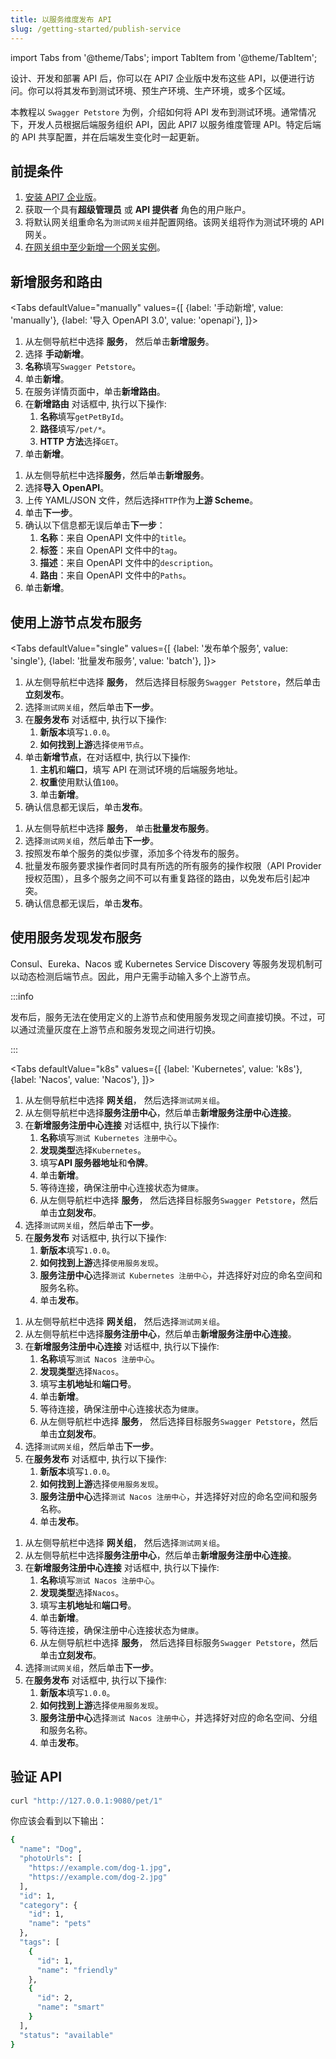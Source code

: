 ```yaml
---
title: 以服务维度发布 API
slug: /getting-started/publish-service
---
```


import Tabs from '@theme/Tabs';
import TabItem from '@theme/TabItem';

设计、开发和部署 API 后，你可以在 API7 企业版中发布这些 API，以便进行访问。你可以将其发布到测试环境、预生产环境、生产环境，或多个区域。

本教程以 `Swagger Petstore` 为例，介绍如何将 API 发布到测试环境。通常情况下，开发人员根据后端服务组织 API，因此 API7 以服务维度管理 API。特定后端的 API 共享配置，并在后端发生变化时一起更新。

## 前提条件

1. [安装 API7 企业版](install-api7-ee.md)。
2. 获取一个具有**超级管理员** 或 **API 提供者** 角色的用户账户。
3. 将默认网关组重命名为`测试网关组`并配置网络。该网关组将作为测试环境的 API 网关。
4. [在网关组中至少新增一个网关实例](add-gateway-instance.md)。

## 新增服务和路由

<Tabs
defaultValue="manually"
values={[
{label: '手动新增', value: 'manually'},
{label: '导入 OpenAPI 3.0', value: 'openapi'},
]}>
<TabItem value="manually">

1. 从左侧导航栏中选择 **服务**， 然后单击**新增服务**。
2. 选择 **手动新增**。
3. **名称**填写`Swagger Petstore`。
4. 单击**新增**。
5. 在服务详情页面中，单击**新增路由**。
6. 在**新增路由** 对话框中, 执行以下操作:
   1. **名称**填写`getPetById`。
   2. **路径**填写`/pet/*`。
   3. **HTTP 方法**选择`GET`。
7. 单击**新增**。

</TabItem>
<TabItem value="openapi">

1. 从左侧导航栏中选择**服务**，然后单击**新增服务**。
2. 选择**导入 OpenAPI**。
3. 上传 YAML/JSON 文件，然后选择`HTTP`作为**上游 Scheme**。
4. 单击**下一步**。
5. 确认以下信息都无误后单击**下一步**：
   1. **名称**：来自 OpenAPI 文件中的`title`。
   2. **标签**：来自 OpenAPI 文件中的`tag`。
   3. **描述**：来自 OpenAPI 文件中的`description`。
   4. **路由**：来自 OpenAPI 文件中的`Paths`。
6. 单击**新增**。

 </TabItem>
</Tabs>

## 使用上游节点发布服务

<Tabs
defaultValue="single"
values={[
{label: '发布单个服务', value: 'single'},
{label: '批量发布服务', value: 'batch'},
]}>

<TabItem value="single">

1. 从左侧导航栏中选择 **服务**， 然后选择目标服务`Swagger Petstore`，然后单击**立刻发布**。
2. 选择`测试网关组`，然后单击**下一步**。
3. 在**服务发布** 对话框中, 执行以下操作:
   1. **新版本**填写`1.0.0`。
   2. **如何找到上游**选择`使用节点`。
4. 单击**新增节点**，在对话框中, 执行以下操作:
   1. **主机**和**端口**，填写 API 在测试环境的后端服务地址。
   2. **权重**使用默认值`100`。
   3. 单击**新增**。
5. 确认信息都无误后，单击**发布**。

</TabItem>
<TabItem value="batch">

1. 从左侧导航栏中选择 **服务**， 单击**批量发布服务**。
2. 选择`测试网关组`，然后单击**下一步**。
3. 按照发布单个服务的类似步骤，添加多个待发布的服务。
4. 批量发布服务要求操作者同时具有所选的所有服务的操作权限（API Provider 授权范围），且多个服务之间不可以有重复路径的路由，以免发布后引起冲突。
5. 确认信息都无误后，单击**发布**。

</TabItem>

</Tabs>

## 使用服务发现发布服务

Consul、Eureka、Nacos 或 Kubernetes Service Discovery 等服务发现机制可以动态检测后端节点。因此，用户无需手动输入多个上游节点。

:::info

发布后，服务无法在使用定义的上游节点和使用服务发现之间直接切换。不过，可以通过流量灰度在上游节点和服务发现之间进行切换。

:::

<Tabs
defaultValue="k8s"
values={[
{label: 'Kubernetes', value: 'k8s'},
{label: 'Nacos', value: 'Nacos'},
]}>
<TabItem value="k8s">

1. 从左侧导航栏中选择 **网关组**， 然后选择`测试网关组`。
2. 从左侧导航栏中选择**服务注册中心**，然后单击**新增服务注册中心连接**。
3. 在**新增服务注册中心连接** 对话框中, 执行以下操作:
   1. **名称**填写`测试 Kubernetes 注册中心`。
   2. **发现类型**选择`Kubernetes`。
   3. 填写**API 服务器地址**和**令牌**。
   4. 单击**新增**。
   5. 等待连接，确保注册中心连接状态为`健康`。
   6. 从左侧导航栏中选择 **服务**， 然后选择目标服务`Swagger Petstore`，然后单击**立刻发布**。
4. 选择`测试网关组`，然后单击**下一步**。
5. 在**服务发布** 对话框中, 执行以下操作:
   1. **新版本**填写`1.0.0`。
   2. **如何找到上游**选择`使用服务发现`。
   3. **服务注册中心**选择`测试 Kubernetes 注册中心`，并选择好对应的命名空间和服务名称。
   4. 单击**发布**。

</TabItem>
<TabItem value="Nacos">

1. 从左侧导航栏中选择 **网关组**， 然后选择`测试网关组`。
2. 从左侧导航栏中选择**服务注册中心**，然后单击**新增服务注册中心连接**。
3. 在**新增服务注册中心连接** 对话框中, 执行以下操作:
   1. **名称**填写`测试 Nacos 注册中心`。
   2. **发现类型**选择`Nacos`。
   3. 填写**主机地址**和**端口号**。
   4. 单击**新增**。
   5. 等待连接，确保注册中心连接状态为`健康`。
   6. 从左侧导航栏中选择 **服务**， 然后选择目标服务`Swagger Petstore`，然后单击**立刻发布**。
4. 选择`测试网关组`，然后单击**下一步**。
5. 在**服务发布** 对话框中, 执行以下操作:
   1. **新版本**填写`1.0.0`。
   2. **如何找到上游**选择`使用服务发现`。
   3. **服务注册中心**选择`测试 Nacos 注册中心`，并选择好对应的命名空间和服务名称。
   4. 单击**发布**。

</TabItem>
<TabItem value="Nacos">

1. 从左侧导航栏中选择 **网关组**， 然后选择`测试网关组`。
2. 从左侧导航栏中选择**服务注册中心**，然后单击**新增服务注册中心连接**。
3. 在**新增服务注册中心连接** 对话框中, 执行以下操作:
   1. **名称**填写`测试 Nacos 注册中心`。
   2. **发现类型**选择`Nacos`。
   3. 填写**主机地址**和**端口号**。
   4. 单击**新增**。
   5. 等待连接，确保注册中心连接状态为`健康`。
   6. 从左侧导航栏中选择 **服务**， 然后选择目标服务`Swagger Petstore`，然后单击**立刻发布**。
4. 选择`测试网关组`，然后单击**下一步**。
5. 在**服务发布** 对话框中, 执行以下操作:
   1. **新版本**填写`1.0.0`。
   2. **如何找到上游**选择`使用服务发现`。
   3. **服务注册中心**选择`测试 Nacos 注册中心`，并选择好对应的命名空间、分组和服务名称。
   4. 单击**发布**。

</TabItem>
</Tabs>

## 验证 API

```bash
curl "http://127.0.0.1:9080/pet/1"
```

你应该会看到以下输出：

```bash
{
  "name": "Dog",
  "photoUrls": [
    "https://example.com/dog-1.jpg",
    "https://example.com/dog-2.jpg"
  ],
  "id": 1,
  "category": {
    "id": 1,
    "name": "pets"
  },
  "tags": [
    {
      "id": 1,
      "name": "friendly"
    },
    {
      "id": 2,
      "name": "smart"
    }
  ],
  "status": "available"
}
```

